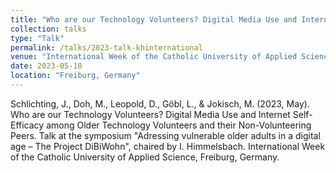 ```yaml
---
title: "Who are our Technology Volunteers? Digital Media Use and Internet Self-Efficacy among Older Technology Volunteers and their Non-Volunteering Peers"
collection: talks
type: "Talk"
permalink: /talks/2023-talk-khinternational
venue: "International Week of the Catholic University of Applied Science"
date: 2023-05-10
location: "Freiburg, Germany"
---
```


Schlichting, J., Doh, M., Leopold, D., Göbl, L., & Jokisch, M. (2023, May). Who are our Technology Volunteers? Digital Media Use and Internet Self-Efficacy among Older Technology Volunteers and their Non-Volunteering Peers. Talk at the symposium "Adressing vulnerable older adults in a digital age – The Project DiBiWohn", chaired by I. Himmelsbach. International Week of the Catholic University of Applied Science, Freiburg, Germany.
